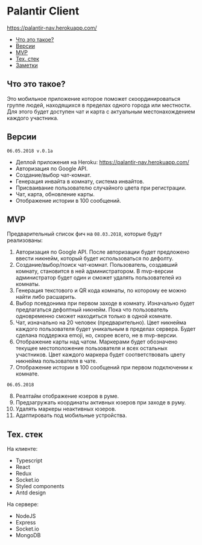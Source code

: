 # Palantir Client

<a href="https://palantir-nav.herokuapp.com/">https://palantir-nav.herokuapp.com/</a>

* [Что это такое?](#what-is-it)
* [Версии](#versions)
* [MVP](#mvp)
* [Тех. стек](#tech-stack)
* [Заметки](#notes)

## <a name="what-is-it"></a> Что это такое?

Это мобильное приложение которое поможет скоординироваться группе людей, находящихся в пределах одного города или местности. Для этого будет доступен чат и карта с актуальным местонахождением каждого участника.

## <a name="versions"></a> Версии

`06.05.2018 v.0.1a`

* Деплой приложения на Heroku: <a href="https://palantir-nav.herokuapp.com/">https://palantir-nav.herokuapp.com/</a>
* Авторизация по Google API.
* Создание/выбор чат-комнат.
* Генерация инвайта в комнату, система инвайтов.
* Присваивание пользователю случайного цвета при регистрации.
* Чат, карта, обновление карты.
* Отображение истории в 100 сообщений.

## <a name="mvp"></a> MVP

Предварительный список фич на `08.03.2018`, которые будут реализованы:

1.  Авторизация по Google API. После авторизации будет предложено ввести никнейм, который будет использоваться по дефолту.
2.  Создание/выбор/поиск чат-комнат. Пользователь, создавший комнату, становится в ней администратором. В mvp-версии администратор будет один и сможет удалять пользователей из комнаты.
3.  Генерация текстового и QR кода комнаты, по которому ее можно найти либо расшарить.
4.  Выбор псевдонима при первом заходе в комнату. Изначально будет предлагаться дефолтный никнейм. Пока что пользователь одновременно сможет находиться только в одной комнате.
5.  Чат, изначально на 20 человек (предварительно). Цвет никнейма каждого пользователя будет уникальным в пределах сервера. Будет сделана поддержка emoji, но, скорее всего, не в mvp-версии.
6.  Отображение карты над чатом. Маркерами будет обозначено текущее местоположение пользователя и всех остальных участников. Цвет каждого маркера будет соответствовать цвету никнейма пользователя в чате.
7.  Отображение истории в 100 сообщений при первом подключении к комнате.

`06.05.2018`

8.  Реалтайм отображение юзеров в руме.
9.  Предзагружать координаты активных юзеров при заходе в руму.
10. Удалять маркеры неактивных юзеров.
11. Адаптировать под мобильные устройства.

## <a name="tech-stack"></a> Тех. стек

На клиенте:

* Typescript
* React
* Redux
* Socket.io
* Styled components
* Antd design

На сервере:

* NodeJS
* Express
* Socket.io
* MongoDB
